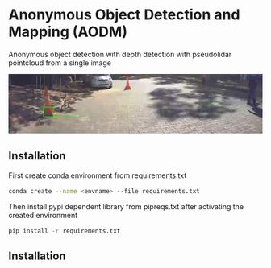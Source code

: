 # Anonymous Object Detection and Mapping (AODM)

Anonymous object detection with depth detection with pseudolidar pointcloud from a single image

<p align="center">
  <img src="asset/output.gif" alt="Example output" width="600" />
</p>



## Installation
First create conda environment from requirements.txt

```bash
conda create --name <envname> --file requirements.txt
```

Then install pypi dependent library from pipreqs.txt after activating the created environment

```bash
pip install -r requirements.txt
```

## Installation

